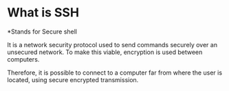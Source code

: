# What is SSH

*Stands for Secure shell 

It is a network security protocol used to send commands securely over an unsecured network. To make this viable, encryption is used between computers.

Therefore, it is possible to connect to a computer far from where the user is located, using secure encrypted transmission.

